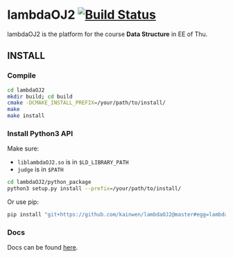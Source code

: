 lambdaOJ2 [![Build Status](https://travis-ci.org/kainwen/lambdaOJ2.svg?branch=master)](https://travis-ci.org/kainwen/lambdaOJ2)
=============================================

lambdaOJ2 is the platform for the course **Data Structure** in EE of Thu.


## INSTALL

### Compile

```bash
cd lambdaOJ2
mkdir build; cd build
cmake -DCMAKE_INSTALL_PREFIX=/your/path/to/install/
make
make install
```

### Install Python3 API

Make sure:

* `liblambdaOJ2.so` is in `$LD_LIBRARY_PATH`
* `judge` is in `$PATH`

```bash
cd lambdaOJ2/python_package
python3 setup.py install --prefix=/your/path/to/install/
```

Or use pip:

```bash
pip install "git+https://github.com/kainwen/lambdaOJ2@master#egg=lambdaOJ2&subdirectory=python_package"
```

### Docs

Docs can be found [here](doc/lambdaOJ2.md).
